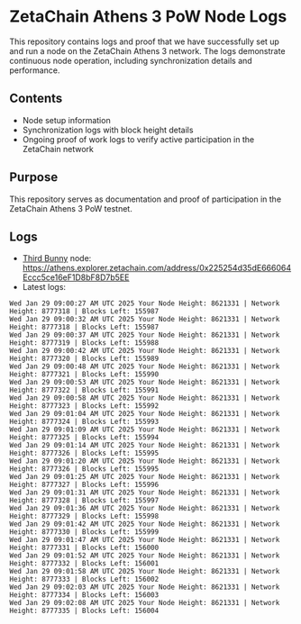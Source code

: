 # ZetaChain Athens 3 PoW Node Logs
This repository contains logs and proof that we have successfully set up and run a node on the ZetaChain Athens 3 network. The logs demonstrate continuous node operation, including synchronization details and performance.

## Contents
- Node setup information
- Synchronization logs with block height details
- Ongoing proof of work logs to verify active participation in the ZetaChain network

## Purpose
This repository serves as documentation and proof of participation in the ZetaChain Athens 3 PoW testnet.

## Logs

- [Third Bunny](https://thirdbunny.xyz/) node: https://athens.explorer.zetachain.com/address/0x225254d35dE666064Eccc5ce16eF1D8bF8D7b5EE
- Latest logs:
```
Wed Jan 29 09:00:27 AM UTC 2025 Your Node Height: 8621331 | Network Height: 8777318 | Blocks Left: 155987
Wed Jan 29 09:00:32 AM UTC 2025 Your Node Height: 8621331 | Network Height: 8777318 | Blocks Left: 155987
Wed Jan 29 09:00:37 AM UTC 2025 Your Node Height: 8621331 | Network Height: 8777319 | Blocks Left: 155988
Wed Jan 29 09:00:42 AM UTC 2025 Your Node Height: 8621331 | Network Height: 8777320 | Blocks Left: 155989
Wed Jan 29 09:00:48 AM UTC 2025 Your Node Height: 8621331 | Network Height: 8777321 | Blocks Left: 155990
Wed Jan 29 09:00:53 AM UTC 2025 Your Node Height: 8621331 | Network Height: 8777322 | Blocks Left: 155991
Wed Jan 29 09:00:58 AM UTC 2025 Your Node Height: 8621331 | Network Height: 8777323 | Blocks Left: 155992
Wed Jan 29 09:01:04 AM UTC 2025 Your Node Height: 8621331 | Network Height: 8777324 | Blocks Left: 155993
Wed Jan 29 09:01:09 AM UTC 2025 Your Node Height: 8621331 | Network Height: 8777325 | Blocks Left: 155994
Wed Jan 29 09:01:14 AM UTC 2025 Your Node Height: 8621331 | Network Height: 8777326 | Blocks Left: 155995
Wed Jan 29 09:01:20 AM UTC 2025 Your Node Height: 8621331 | Network Height: 8777326 | Blocks Left: 155995
Wed Jan 29 09:01:25 AM UTC 2025 Your Node Height: 8621331 | Network Height: 8777327 | Blocks Left: 155996
Wed Jan 29 09:01:31 AM UTC 2025 Your Node Height: 8621331 | Network Height: 8777328 | Blocks Left: 155997
Wed Jan 29 09:01:36 AM UTC 2025 Your Node Height: 8621331 | Network Height: 8777329 | Blocks Left: 155998
Wed Jan 29 09:01:42 AM UTC 2025 Your Node Height: 8621331 | Network Height: 8777330 | Blocks Left: 155999
Wed Jan 29 09:01:47 AM UTC 2025 Your Node Height: 8621331 | Network Height: 8777331 | Blocks Left: 156000
Wed Jan 29 09:01:52 AM UTC 2025 Your Node Height: 8621331 | Network Height: 8777332 | Blocks Left: 156001
Wed Jan 29 09:01:58 AM UTC 2025 Your Node Height: 8621331 | Network Height: 8777333 | Blocks Left: 156002
Wed Jan 29 09:02:03 AM UTC 2025 Your Node Height: 8621331 | Network Height: 8777334 | Blocks Left: 156003
Wed Jan 29 09:02:08 AM UTC 2025 Your Node Height: 8621331 | Network Height: 8777335 | Blocks Left: 156004
```

